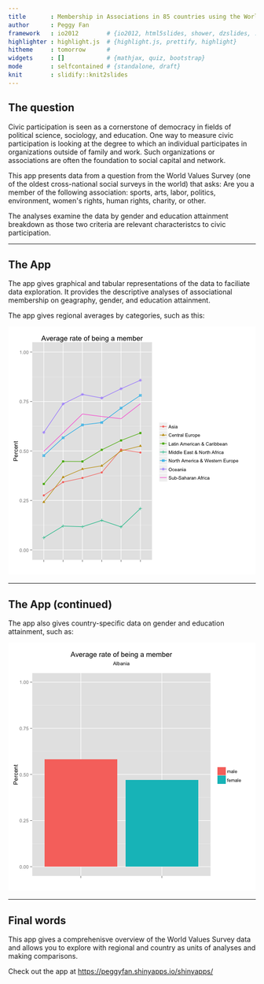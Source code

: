 ```yaml
---
title       : Membership in Associations in 85 countries using the World Values Survey, 1981-2007
author      : Peggy Fan
framework   : io2012        # {io2012, html5slides, shower, dzslides, ...}
highlighter : highlight.js  # {highlight.js, prettify, highlight}
hitheme     : tomorrow      # 
widgets     : []            # {mathjax, quiz, bootstrap}
mode        : selfcontained # {standalone, draft}
knit        : slidify::knit2slides
---
```


## The question

Civic participation is seen as a cornerstone of democracy in fields of political science, sociology, and education. One way to measure civic participation is looking at the degree to which an individual participates in organizations outside of family and work. Such organizations or associations are often the foundation to social capital and network. 

This app presents data from a question from the World Values Survey (one of the oldest cross-national social surveys in the world) that asks: Are you a member of the following association: sports, arts, labor, politics, environment, women's rights, human rights, charity, or other.

The analyses examine the data by gender and education attainment breakdown as those two criteria are relevant characteristcs to civic participation.

---

## The App

The app gives graphical and tabular representations of the data to faciliate data exploration.
It provides the descriptive analyses of associational membership on geagraphy, gender, and education attainment. 

The app gives regional averages by categories, such as this:

![plot of chunk unnamed-chunk-1](assets/fig/unnamed-chunk-1.png) 

--- 
## The App (continued)
The app also gives country-specific data on gender and education attainment, such as:

![plot of chunk unnamed-chunk-2](assets/fig/unnamed-chunk-2.png) 

---

## Final words

This app gives a comprehenisve overview of the World Values Survey data and allows you to explore
with regional and country as units of analyses and making comparisons.

Check out the app at <https://peggyfan.shinyapps.io/shinyapps/>

